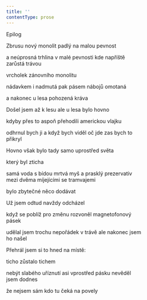 ```yaml
---
title: ''
contentType: prose
---
```


Epilog

Zbrusu nový monolit padlý na malou pevnost

a neúprosná trhlina v malé pevnosti kde napříště  
zarůstá trávou

vrcholek zánovního monolitu

nádavkem i nadmutá pak pásem nábojů omotaná

a nakonec u lesa pohozená kráva

Došel jsem až k lesu ale u lesa bylo hovno

kdyby přes to aspoň přehodili americkou vlajku

odhrnul bych ji a když bych viděl oč jde zas bych to  
přikryl

Hovno však bylo tady samo uprostřed světa

který byl zticha

samá voda s bídou mrtvá myš a prasklý prezervativ  
mezi dvěma míjejícími se tramvajemi

bylo zbytečné něco dodávat

Už jsem odtud navždy odcházel

když se poblíž pro změnu rozvoněl magnetofonový  
pásek

udělal jsem trochu nepořádek v trávě ale nakonec jsem  
ho našel

Přehrál jsem si to hned na místě:

ticho zůstalo tichem

nebýt slabého uříznutí asi vprostřed pásku nevěděl  
jsem dodnes

že nejsem sám kdo tu čeká na povely
